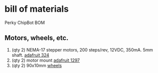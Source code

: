 # bill of materials
Perky ChipBot BOM

## Motors, wheels, etc. 
1. (qty 2) NEMA-17 stepper motors, 200 steps/rev, 12VDC, 350mA.  5mm shaft. 
[adafruit 324](https://www.adafruit.com/product/324) 
1. (qty 2) motor mount [adafruit 1297](https://www.adafruit.com/product/1297) 
1. (qty 2) 90x10mm [wheels](https://www.amazon.com/dp/B00T3MQG7M?psc=1&ref=ppx_yo2ov_dt_b_product_details)

